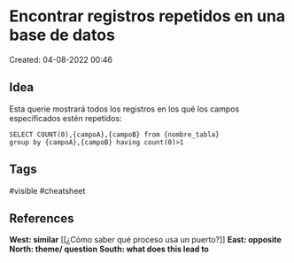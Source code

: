# Encontrar registros repetidos en una base de datos

Created: 04-08-2022 00:46

## <span class="pink"> **Idea** </span>
Esta querie mostrará todos los registros en los qué los campos especificados estén repetidos:

```
SELECT COUNT(0),{campoA},{campoB} from {nombre_tabla}  
group by {campoA},{campoB} having count(0)>1
```


## <span class="orange"> **Tags**</span>
<span class="tag"> #visible</span>  <span class="tag"> #cheatsheet </span> 

## <span class="green"> **References**</span>
<span class="blue"> **West: similar** </span>
[[¿Cómo saber qué proceso usa un puerto?]]
<span class="blue"> **East: opposite** </span>
<span class="blue"> **North: theme/ question** </span>
<span class="blue"> **South: what does this lead to** </span>